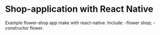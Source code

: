 # Shop-application with React Native

Example flower-shop app make with react-native.
Include:
-flower shop;
-constructor flower.
